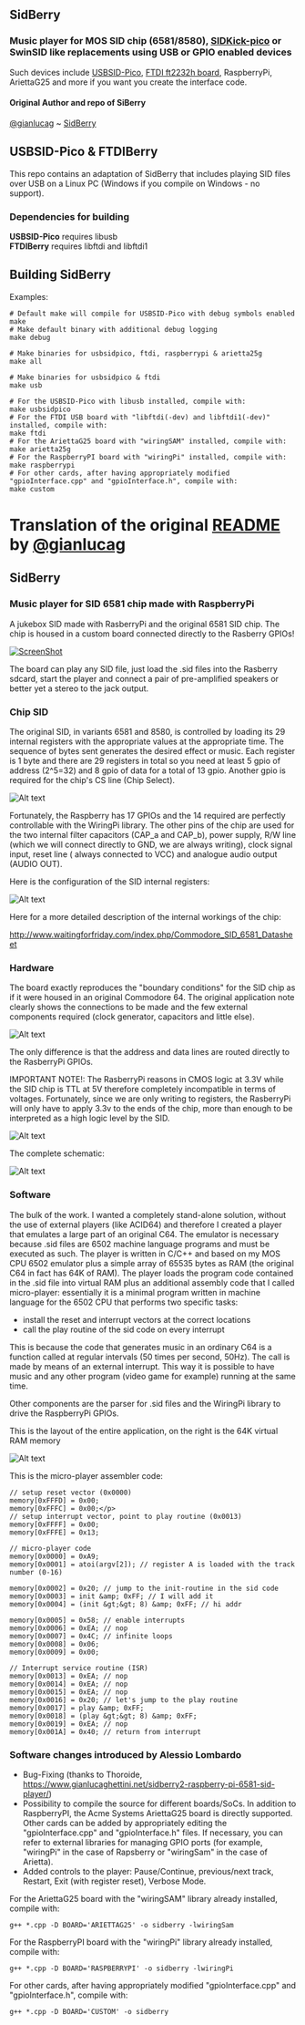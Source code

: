 ## SidBerry ##
### Music player for MOS SID chip (6581/8580), [SIDKick-pico](https://github.com/frntc/SIDKick-pico) or SwinSID like replacements using USB or GPIO enabled devices ###
Such devices include [USBSID-Pico](https://github.com/LouDnl/USBSID-Pico), [FTDI ft2232h board](https://github.com/arm8686/FT2232HL-Board), RaspberryPi, AriettaG25 and more if you want you create the interface code.
#### Original Author and repo of SiBerry ####
[@gianlucag](https://github.com/gianlucag) ~ [SidBerry](https://github.com/gianlucag/SidBerry)


## USBSID-Pico & FTDIBerry ##
This repo contains an adaptation of SidBerry that includes playing SID files over USB on a Linux PC (Windows if you compile on Windows - no support).

### Dependencies for building
**USBSID-Pico** requires libusb \
**FTDIBerry** requires libftdi and libftdi1

## Building SidBerry ##
Examples:
```shell
# Default make will compile for USBSID-Pico with debug symbols enabled
make
# Make default binary with additional debug logging
make debug

# Make binaries for usbsidpico, ftdi, raspberrypi & arietta25g
make all

# Make binaries for usbsidpico & ftdi
make usb

# For the USBSID-Pico with libusb installed, compile with:
make usbsidpico
# For the FTDI USB board with "libftdi(-dev) and libftdi1(-dev)" installed, compile with:
make ftdi
# For the AriettaG25 board with "wiringSAM" installed, compile with:
make arietta25g
# For the RaspberryPI board with "wiringPi" installed, compile with:
make raspberrypi
# For other cards, after having appropriately modified "gpioInterface.cpp" and "gpioInterface.h", compile with:
make custom
```


# Translation of the original [README](README-original.md) by [@gianlucag](https://github.com/gianlucag/SidBerry)

## SidBerry ##
### Music player for SID 6581 chip made with RaspberryPi ###

A jukebox SID made with RasberryPi and the original 6581 SID chip. The chip is housed in a custom board connected directly to the Rasberry GPIOs!

[![ScreenShot](http://img.youtube.com/vi/i_vNFhmKoK4/0.jpg)](http://youtu.be/i_vNFhmKoK4)

The board can play any SID file, just load the .sid files into the Rasberry sdcard, start the player and connect a pair of pre-amplified speakers or better yet a stereo to the jack output.

### Chip SID ###

The original SID, in variants 6581 and 8580, is controlled by loading its 29 internal registers with the appropriate values at the appropriate time. The sequence of bytes sent generates the desired effect or music. Each register is 1 byte and there are 29 registers in total so you need at least 5 gpio of address (2^5=32) and 8 gpio of data for a total of 13 gpio. Another gpio is required for the chip's CS line (Chip Select).

![Alt text](/img/sid.png?raw=true "SID chip")

Fortunately, the Raspberry has 17 GPIOs and the 14 required are perfectly controllable with the WiringPi library. The other pins of the chip are used for the two internal filter capacitors (CAP_a and CAP_b), power supply, R/W line (which we will connect directly to GND, we are always writing), clock signal input, reset line ( always connected to VCC) and analogue audio output (AUDIO OUT).

Here is the configuration of the SID internal registers:

![Alt text](/img/registers.png?raw=true "registers")

Here for a more detailed description of the internal workings of the chip:

http://www.waitingforfriday.com/index.php/Commodore_SID_6581_Datasheet

### Hardware ###

The board exactly reproduces the "boundary conditions" for the SID chip as if it were housed in an original Commodore 64. The original application note clearly shows the connections to be made and the few external components required (clock generator, capacitors and little else).

![Alt text](/img/orig.png?raw=true "orig")

The only difference is that the address and data lines are routed directly to the RasberryPi GPIOs.

IMPORTANT NOTE!: The RasberryPi reasons in CMOS logic at 3.3V while the SID chip is TTL at 5V therefore completely incompatible in terms of voltages. Fortunately, since we are only writing to registers, the RasberryPi will only have to apply 3.3v to the ends of the chip, more than enough to be interpreted as a high logic level by the SID.

![Alt text](/img/board.jpg?raw=true "board")

The complete schematic:

![Alt text](/img/sch.png?raw=true "SID chip")

### Software ###

The bulk of the work. I wanted a completely stand-alone solution, without the use of external players (like ACID64) and therefore I created a player that emulates a large part of an original C64. The emulator is necessary because .sid files are 6502 machine language programs and must be executed as such. The player is written in C/C++ and based on my MOS CPU 6502 emulator plus a simple array of 65535 bytes as RAM (the original C64 in fact has 64K of RAM). The player loads the program code contained in the .sid file into virtual RAM plus an additional assembly code that I called micro-player: essentially it is a minimal program written in machine language for the 6502 CPU that performs two specific tasks:

  * install the reset and interrupt vectors at the correct locations
  * call the play routine of the sid code on every interrupt

This is because the code that generates music in an ordinary C64 is a function called at regular intervals (50 times per second, 50Hz). The call is made by means of an external interrupt. This way it is possible to have music and any other program (video game for example) running at the same time.

Other components are the parser for .sid files and the WiringPi library to drive the RaspberryPi GPIOs.

This is the layout of the entire application, on the right is the 64K virtual RAM memory

![Alt text](/img/diagram.png?raw=true "layout")

This is the micro-player assembler code:

```
// setup reset vector (0x0000)
memory[0xFFFD] = 0x00;
memory[0xFFFC] = 0x00;</p>
// setup interrupt vector, point to play routine (0x0013)
memory[0xFFFF] = 0x00;
memory[0xFFFE] = 0x13;

// micro-player code
memory[0x0000] = 0xA9;
memory[0x0001] = atoi(argv[2]); // register A is loaded with the track number (0-16)

memory[0x0002] = 0x20; // jump to the init-routine in the sid code
memory[0x0003] = init &amp; 0xFF; // I will add it
memory[0x0004] = (init &gt;&gt; 8) &amp; 0xFF; // hi addr

memory[0x0005] = 0x58; // enable interrupts
memory[0x0006] = 0xEA; // nop
memory[0x0007] = 0x4C; // infinite loops
memory[0x0008] = 0x06;
memory[0x0009] = 0x00;

// Interrupt service routine (ISR)
memory[0x0013] = 0xEA; // nop
memory[0x0014] = 0xEA; // nop
memory[0x0015] = 0xEA; // nop
memory[0x0016] = 0x20; // let's jump to the play routine
memory[0x0017] = play &amp; 0xFF;
memory[0x0018] = (play &gt;&gt; 8) &amp; 0xFF;
memory[0x0019] = 0xEA; // nop
memory[0x001A] = 0x40; // return from interrupt
```
### Software changes introduced by Alessio Lombardo ###
- Bug-Fixing (thanks to Thoroide, https://www.gianlucaghettini.net/sidberry2-raspberry-pi-6581-sid-player/)
- Possibility to compile the source for different boards/SoCs. In addition to RaspberryPI, the Acme Systems AriettaG25 board is directly supported. Other cards can be added by appropriately editing the "gpioInterface.cpp" and "gpioInterface.h" files. If necessary, you can refer to external libraries for managing GPIO ports (for example, "wiringPi" in the case of Rapsberry or "wiringSam" in the case of Arietta).
- Added controls to the player: Pause/Continue, previous/next track, Restart, Exit (with register reset), Verbose Mode.

For the AriettaG25 board with the "wiringSAM" library already installed, compile with:
```
g++ *.cpp -D BOARD='ARIETTAG25' -o sidberry -lwiringSam
```
For the RaspberryPI board with the "wiringPi" library already installed, compile with:
```
g++ *.cpp -D BOARD='RASPBERRYPI' -o sidberry -lwiringPi
```
For other cards, after having appropriately modified "gpioInterface.cpp" and "gpioInterface.h", compile with:
```
g++ *.cpp -D BOARD='CUSTOM' -o sidberry
```
